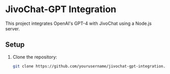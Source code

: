 # JivoChat-GPT Integration

This project integrates OpenAI's GPT-4 with JivoChat using a Node.js server.

## Setup

1. Clone the repository:

   ```bash
   git clone https://github.com/yourusername/jivochat-gpt-integration.git
